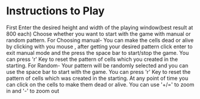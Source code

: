 # Instructions to Play

First Enter the desired height and width of the playing window(best result at 800 each)
Choose whether you want to start with the game with manual or random pattern.
For Choosing manual- You can make the cells dead or alive by clicking with you mouse , after getting your desired pattern click enter to exit manual mode and the press the space bar to start/stop the game. You can press 'r' Key to reset the pattern of cells which you created in the starting.
For Random- Your pattern will be randomly selected and you can use the space bar to start with the game. You can press 'r' Key to reset the pattern of cells which was created in the starting.
At any point of time you can click on the cells to make them dead or alive.
You can use '+/=' to zoom in and '-' to zoom out
